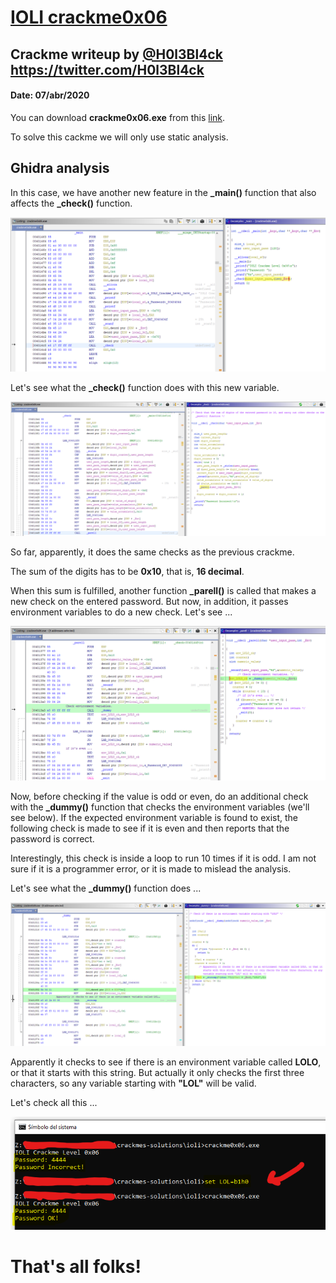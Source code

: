 # [IOLI crackme0x06](crackme0x06.exe) 

## Crackme writeup by [@H0l3Bl4ck](https://twitter.com/H0l3Bl4ck) https://twitter.com/H0l3Bl4ck
#### Date: 07/abr/2020 

You can download **crackme0x06.exe** from this [link](crackme0x06.exe). 

To solve this cackme we will only use static analysis.


## Ghidra analysis

In this case, we have another new feature in the **_main()** function that also affects the **_check()** function. 

![crackme_001](crackme0x06-001.png "main") 

Let's see what the **_check()** function does with this new variable.

![crackme_002](crackme0x06-002.png "check") 

So far, apparently, it does the same checks as the previous crackme.

The sum of the digits has to be **0x10**, that is, **16 decimal**.

When this sum is fulfilled, another function **_parell()** is called that makes a new check on the entered password. But now, in addition, it passes environment variables to do a new check. Let's see ...

![crackme_003](crackme0x06-003.png "parell") 

Now, before checking if the value is odd or even, do an additional check with the **_dummy()** function that checks the environment variables (we'll see below). If the expected environment variable is found to exist, the following check is made to see if it is even and then reports that the password is correct.

Interestingly, this check is inside a loop to run 10 times if it is odd. I am not sure if it is a programmer error, or it is made to mislead the analysis.

Let's see what the **_dummy()** function does ...

![crackme_004](crackme0x06-004.png "dummy") 

Apparently it checks to see if there is an environment variable called **LOLO**, or that it starts with this string. But actually it only checks the first three characters, so any variable starting with **"LOL"** will be valid.

Let's check all this ...

![crackme_005](crackme0x06-005.png "result")  


# That's all folks!


